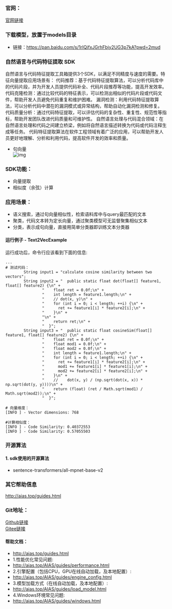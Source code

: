 ### 官网：
[官网链接](http://www.aias.top/)

### 下载模型，放置于models目录
- 链接：https://pan.baidu.com/s/1rIQjfxJGrhFbjy2UG3p7kA?pwd=2mud

### 自然语言与代码特征提取 SDK
自然语言与代码特征提取工具箱提供3个SDK，以满足不同精度与速度的需要。特征向量提取应用场景有：
代码推荐：基于代码特征提取算法，可以分析代码库中的代码片段，并为开发人员提供代码补全、代码片段推荐等功能，提高开发效率。
代码克隆检测：通过比较代码的特征表示，可以检测出相似的代码片段或代码文件，帮助开发人员避免代码重复和维护困难。
漏洞检测：利用代码特征提取算法，可以分析代码中潜在的漏洞模式或异常结构，帮助自动化漏洞检测和修复。
代码质量分析：通过代码特征提取，可以评估代码的复杂性、重复性、规范性等指标，帮助开发团队改进代码质量和可维护性。
自然语言处理与代码混合领域：在自然语言处理和代码之间建立桥梁，例如将自然语言描述转换为代码或代码注释生成等任务。
代码特征提取算法在软件工程领域有着广泛的应用，可以帮助开发人员更好地理解、分析和利用代码，提高软件开发的效率和质量。


- 句向量    
  ![img](https://aias-home.oss-cn-beijing.aliyuncs.com/AIAS/nlp_sdks/Universal-Sentence-Encoder.png)


### SDK功能：
- 向量提取
- 相似度（余弦）计算

### 应用场景：
- 语义搜索，通过句向量相似性，检索语料库中与query最匹配的文本
- 聚类，代码文本转为定长向量，通过聚类模型可无监督聚集相似文本
- 分类，表示成句向量，直接用简单分类器即训练文本分类器
  


#### 运行例子 - Text2VecExample
运行成功后，命令行应该看到下面的信息:
```text
...
# 测试代码：
        String input1 = "calculate cosine similarity between two vectors";
        String input2 = "  public static float dot(float[] feature1, float[] feature2) {\n" +
                "    float ret = 0.0f;\n" +
                "    int length = feature1.length;\n" +
                "    // dot(x, y)\n" +
                "    for (int i = 0; i < length; ++i) {\n" +
                "      ret += feature1[i] * feature2[i];\n" +
                "    }\n" +
                "\n" +
                "    return ret;\n" +
                "  }";
        String input3 = "  public static float cosineSim(float[] feature1, float[] feature2) {\n" +
                "    float ret = 0.0f;\n" +
                "    float mod1 = 0.0f;\n" +
                "    float mod2 = 0.0f;\n" +
                "    int length = feature1.length;\n" +
                "    for (int i = 0; i < length; ++i) {\n" +
                "      ret += feature1[i] * feature2[i];\n" +
                "      mod1 += feature1[i] * feature1[i];\n" +
                "      mod2 += feature2[i] * feature2[i];\n" +
                "    }\n" +
                "    //    dot(x, y) / (np.sqrt(dot(x, x)) * np.sqrt(dot(y, y))))\n" +
                "    return (float) (ret / Math.sqrt(mod1) / Math.sqrt(mod2));\n" +
                "  }";

# 向量维度：
[INFO ] - Vector dimensions: 768

#计算相似度：
[INFO ] - Code Similarity: 0.40372553
[INFO ] - Code Similarity: 0.57055503

```

### 开源算法
#### 1. sdk使用的开源算法
- sentence-transformers/all-mpnet-base-v2



### 其它帮助信息
http://aias.top/guides.html


### Git地址：
[Github链接](https://github.com/mymagicpower/AIAS)    
[Gitee链接](https://gitee.com/mymagicpower/AIAS)


#### 帮助文档：
- http://aias.top/guides.html
- 1.性能优化常见问题:
- http://aias.top/AIAS/guides/performance.html
- 2.引擎配置（包括CPU，GPU在线自动加载，及本地配置）:
- http://aias.top/AIAS/guides/engine_config.html
- 3.模型加载方式（在线自动加载，及本地配置）:
- http://aias.top/AIAS/guides/load_model.html
- 4.Windows环境常见问题:
- http://aias.top/AIAS/guides/windows.html

